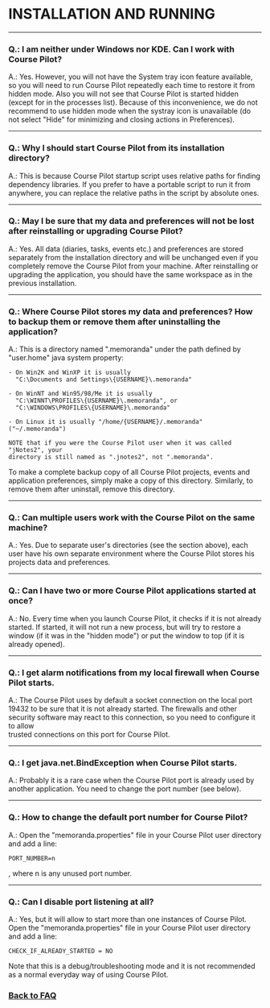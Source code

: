 # INSTALLATION AND RUNNING

-----------------
### Q.: I am neither under Windows nor KDE. Can I work with Course Pilot?

A.: Yes. However, you will not have the System tray icon feature available, so 
you will need to run Course Pilot repeatedly each time to restore it from hidden 
mode. Also you will not see that Course Pilot is started hidden (except for 
in the processes list). Because of this inconvenience, we do not recommend 
to use hidden mode when the systray icon is unavailable (do not select "Hide" 
for minimizing and closing actions in Preferences).

-----------------
### Q.: Why I should start Course Pilot from its installation directory?

A.: This is because Course Pilot startup script uses relative paths for finding
dependency libraries. If you prefer to have a portable script to run it from
anywhere, you can replace the relative paths in the script by absolute ones.

-----------------
### Q.: May I be sure that my data and preferences will not be lost after reinstalling or upgrading Course Pilot?

A.: Yes. All data (diaries, tasks, events etc.) and preferences are stored 
separately from the installation directory and will be unchanged even if you 
completely remove the Course Pilot from your machine. After reinstalling or 
upgrading the application, you should have the same workspace as in the previous 
installation.  

-----------------
### Q.: Where Course Pilot stores my data and preferences? How to backup them or remove them after uninstalling the application?

A.: This is a directory named ".memoranda" under the path defined by "user.home" 
java system property: 

    - On Win2K and WinXP it is usually 
      "C:\Documents and Settings\{USERNAME}\.memoranda"      
      
    - On WinNT and Win95/98/Me it is usually 
      "C:\WINNT\PROFILES\{USERNAME}\.memoranda", or
      "C:\WINDOWS\PROFILES\{USERNAME}\.memoranda"
      
    - On Linux it is usually "/home/{USERNAME}/.memoranda" ("~/.memoranda")
    
    NOTE that if you were the Course Pilot user when it was called "jNotes2", your
    directory is still named as ".jnotes2", not ".memoranda".
    
To make a complete backup copy of all Course Pilot projects, events and 
application preferences, simply make a copy of this directory. Similarly, to 
remove them after uninstall, remove this directory.

-----------------
### Q.: Can multiple users work with the Course Pilot on the same machine?

A.: Yes. Due to separate user's directories (see the section above), each
user have his own separate environment where the Course Pilot stores his projects 
data and preferences.

-----------------
### Q.: Can I have two or more Course Pilot applications started at once?

A.: No. Every time when you launch Course Pilot, it checks if it is not already 
started. If started, it will not run a new process, but will try to restore a 
window (if it was in the "hidden mode") or put the window to top (if it is 
already opened). 

-----------------
### Q.: I get alarm notifications from my local firewall when Course Pilot starts.

A.: The Course Pilot uses by default a socket connection on the local port 19432 to 
be sure that it is not already started. The firewalls and other security 
software may react to this connection, so you need to configure it to allow   
trusted connections on this port for Course Pilot.

-----------------
### Q.: I get java.net.BindException when Course Pilot starts.

A.: Probably it is a rare case when the Course Pilot port is already 
used by another application. You need to change the port number (see below).

-----------------
### Q.: How to change the default port number for Course Pilot?

A.: Open the "memoranda.properties" file in your Course Pilot user directory and 
add a line: 

	PORT_NUMBER=n

, where n is any unused port number. 

-----------------
### Q.: Can I disable port listening at all?

A.: Yes, but it will allow to start more than one instances of Course Pilot. Open 
the "memoranda.properties" file in your Course Pilot user directory and add a line: 

	CHECK_IF_ALREADY_STARTED = NO

Note that this is a debug/troubleshooting mode and it is not recommended as a
normal everyday way of using Course Pilot.

### [Back to FAQ](https://github.com/Nicholas-J-Norris/Course-Pilot/blob/main/FAQ.md)
